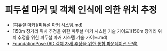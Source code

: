 # 피두셜 마커 및 객체 인식에 의한 위치 추정
- [피듀셜 마커](피듀셜 마커 시스템.md)
- [150m 장거리 위치 추정을 위한 피두셜 마커 시스템 기술 가이드](150m 장거리 위치 추정을 위한 피두셜 마커 시스템 기술 가이드.md)
- [FoundationPose (6D 객체 자세 추정을 위한 통합 파운데이션 모델)](FoundationPose.md)
